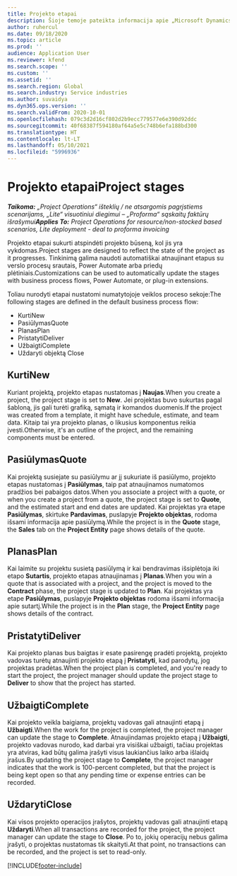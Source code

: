 ```yaml
---
title: Projekto etapai
description: Šioje temoje pateikta informacija apie „Microsoft Dynamics Project Operations“ projektų etapus.
author: ruhercul
ms.date: 09/18/2020
ms.topic: article
ms.prod: ''
audience: Application User
ms.reviewer: kfend
ms.search.scope: ''
ms.custom: ''
ms.assetid: ''
ms.search.region: Global
ms.search.industry: Service industries
ms.author: suvaidya
ms.dyn365.ops.version: ''
ms.search.validFrom: 2020-10-01
ms.openlocfilehash: 079c3d2d16cf802d2b9ecc779577e6e390d92ddc
ms.sourcegitcommit: 40f68387f594180af64a5e5c748b6efa188bd300
ms.translationtype: HT
ms.contentlocale: lt-LT
ms.lasthandoff: 05/10/2021
ms.locfileid: "5996936"
---
```

# <a name="project-stages"></a><span data-ttu-id="a3c0d-103">Projekto etapai</span><span class="sxs-lookup"><span data-stu-id="a3c0d-103">Project stages</span></span>

<span data-ttu-id="a3c0d-104">_**Taikoma:** „Project Operations“ išteklių / ne atsargomis pagrįstiems scenarijams, „Lite“ visuotiniui diegimui – „Proforma“ sąskaitų faktūrų išrašymui_</span><span class="sxs-lookup"><span data-stu-id="a3c0d-104">_**Applies To:** Project Operations for resource/non-stocked based scenarios, Lite deployment - deal to proforma invoicing_</span></span>

<span data-ttu-id="a3c0d-105">Projekto etapai sukurti atspindėti projekto būseną, kol jis yra vykdomas.</span><span class="sxs-lookup"><span data-stu-id="a3c0d-105">Project stages are designed to reflect the state of the project as it progresses.</span></span> <span data-ttu-id="a3c0d-106">Tinkinimą galima naudoti automatiškai atnaujinant etapus su verslo procesų srautais, Power Automate arba priedų plėtiniais.</span><span class="sxs-lookup"><span data-stu-id="a3c0d-106">Customizations can be used to automatically update the stages with business process flows, Power Automate, or plug-in extensions.</span></span>

<span data-ttu-id="a3c0d-107">Toliau nurodyti etapai nustatomi numatytojoje veiklos proceso sekoje:</span><span class="sxs-lookup"><span data-stu-id="a3c0d-107">The following stages are defined in the default business process flow:</span></span>

- <span data-ttu-id="a3c0d-108">Kurti</span><span class="sxs-lookup"><span data-stu-id="a3c0d-108">New</span></span>
- <span data-ttu-id="a3c0d-109">Pasiūlymas</span><span class="sxs-lookup"><span data-stu-id="a3c0d-109">Quote</span></span>
- <span data-ttu-id="a3c0d-110">Planas</span><span class="sxs-lookup"><span data-stu-id="a3c0d-110">Plan</span></span>
- <span data-ttu-id="a3c0d-111">Pristatyti</span><span class="sxs-lookup"><span data-stu-id="a3c0d-111">Deliver</span></span>
- <span data-ttu-id="a3c0d-112">Užbaigti</span><span class="sxs-lookup"><span data-stu-id="a3c0d-112">Complete</span></span>
- <span data-ttu-id="a3c0d-113">Uždaryti objektą </span><span class="sxs-lookup"><span data-stu-id="a3c0d-113">Close</span></span> 

## <a name="new"></a><span data-ttu-id="a3c0d-114">Kurti</span><span class="sxs-lookup"><span data-stu-id="a3c0d-114">New</span></span>

<span data-ttu-id="a3c0d-115">Kuriant projektą, projekto etapas nustatomas į **Naujas**.</span><span class="sxs-lookup"><span data-stu-id="a3c0d-115">When you create a project, the project stage is set to **New**.</span></span> <span data-ttu-id="a3c0d-116">Jei projektas buvo sukurtas pagal šabloną, jis gali turėti grafiką, sąmatą ir komandos duomenis.</span><span class="sxs-lookup"><span data-stu-id="a3c0d-116">If the project was created from a template, it might have schedule, estimate, and team data.</span></span> <span data-ttu-id="a3c0d-117">Kitaip tai yra projekto planas, o likusius komponentus reikia įvesti.</span><span class="sxs-lookup"><span data-stu-id="a3c0d-117">Otherwise, it's an outline of the project, and the remaining components must be entered.</span></span>

## <a name="quote"></a><span data-ttu-id="a3c0d-118">Pasiūlymas</span><span class="sxs-lookup"><span data-stu-id="a3c0d-118">Quote</span></span>

<span data-ttu-id="a3c0d-119">Kai projektą susiejate su pasiūlymu ar jį sukuriate iš pasiūlymo, projekto etapas nustatomas į **Pasiūlymas**, taip pat atnaujinamos numatomos pradžios bei pabaigos datos.</span><span class="sxs-lookup"><span data-stu-id="a3c0d-119">When you associate a project with a quote, or when you create a project from a quote, the project stage is set to **Quote**, and the estimated start and end dates are updated.</span></span> <span data-ttu-id="a3c0d-120">Kai projektas yra etape **Pasiūlymas**, skirtuke **Pardavimas**, puslapyje **Projekto objektas**, rodoma išsami informacija apie pasiūlymą.</span><span class="sxs-lookup"><span data-stu-id="a3c0d-120">While the project is in the **Quote** stage, the **Sales** tab on the **Project Entity** page shows details of the quote.</span></span>

## <a name="plan"></a><span data-ttu-id="a3c0d-121">Planas</span><span class="sxs-lookup"><span data-stu-id="a3c0d-121">Plan</span></span>

<span data-ttu-id="a3c0d-122">Kai laimite su projektu susietą pasiūlymą ir kai bendravimas išsiplėtoja iki etapo **Sutartis**, projekto etapas atnaujinamas į **Planas**.</span><span class="sxs-lookup"><span data-stu-id="a3c0d-122">When you win a quote that is associated with a project, and the project is moved to the **Contract** phase, the project stage is updated to **Plan**.</span></span> <span data-ttu-id="a3c0d-123">Kai projektas yra etape **Pasiūlymas**, puslapyje **Projekto objektas** rodoma išsami informacija apie sutartį.</span><span class="sxs-lookup"><span data-stu-id="a3c0d-123">While the project is in the **Plan** stage, the **Project Entity** page shows details of the contract.</span></span>

## <a name="deliver"></a><span data-ttu-id="a3c0d-124">Pristatyti</span><span class="sxs-lookup"><span data-stu-id="a3c0d-124">Deliver</span></span>

<span data-ttu-id="a3c0d-125">Kai projekto planas bus baigtas ir esate pasirengę pradėti projektą, projekto vadovas turėtų atnaujinti projekto etapą į **Pristatyti**, kad parodytų, jog projektas pradėtas.</span><span class="sxs-lookup"><span data-stu-id="a3c0d-125">When the project plan is completed, and you're ready to start the project, the project manager should update the project stage to **Deliver** to show that the project has started.</span></span>

## <a name="complete"></a><span data-ttu-id="a3c0d-126">Užbaigti</span><span class="sxs-lookup"><span data-stu-id="a3c0d-126">Complete</span></span> 

<span data-ttu-id="a3c0d-127">Kai projekto veikla baigiama, projektų vadovas gali atnaujinti etapą į **Užbaigti**.</span><span class="sxs-lookup"><span data-stu-id="a3c0d-127">When the work for the project is completed, the project manager can update the stage to **Complete**.</span></span> <span data-ttu-id="a3c0d-128">Atnaujindamas projekto etapą į **Užbaigti**, projekto vadovas nurodo, kad darbai yra visiškai užbaigti, tačiau projektas yra atviras, kad būtų galima įrašyti visus laukiančius laiko arba išlaidų įrašus.</span><span class="sxs-lookup"><span data-stu-id="a3c0d-128">By updating the project stage to **Complete**, the project manager indicates that the work is 100-percent completed, but that the project is being kept open so that any pending time or expense entries can be recorded.</span></span>

## <a name="close"></a><span data-ttu-id="a3c0d-129">Uždaryti</span><span class="sxs-lookup"><span data-stu-id="a3c0d-129">Close</span></span>

<span data-ttu-id="a3c0d-130">Kai visos projekto operacijos įrašytos, projektų vadovas gali atnaujinti etapą **Uždaryti**.</span><span class="sxs-lookup"><span data-stu-id="a3c0d-130">When all transactions are recorded for the project, the project manager can update the stage to **Close**.</span></span> <span data-ttu-id="a3c0d-131">Po to, jokių operacijų nebus galima įrašyti, o projektas nustatomas tik skaityti.</span><span class="sxs-lookup"><span data-stu-id="a3c0d-131">At that point, no transactions can be recorded, and the project is set to read-only.</span></span>



[!INCLUDE[footer-include](../includes/footer-banner.md)]